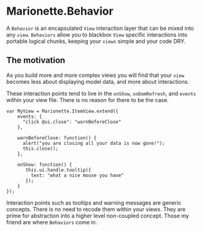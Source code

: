 # Marionette.Behavior

A `Behavior` is an encapsulated `View` interaction layer that can be mixed into any `view`. `Behaviors` allow you to blackbox `View` specific interactions into portable logical chunks, keeping your `views` simple and your code DRY. 


## The motivation

As you build more and more complex views you will find that your `view` becomes less about displaying model data, and more about interactions. 

These interaction points tend to live in the `onShow`, `onDomRefresh`, and `events` within your view file. There is no reason for there to be the case. 
 

```
var MyView = Marionette.ItemView.extend({
	events: {
	  "click @ui.close": "warnBeforeClose"  
	},
	
	warnBeforeClose: function() {
	  alert("you are closing all your data is now gone!");
	  this.close();
	},
	
	onShow: function() {
	   this.ui.handle.tooltip({
	     text: "what a nice mouse you have"
	   });
	}
});
```

Interaction points such as tooltips and warning messages are generic concepts. There is no need to recode them within your views. They are prime for abstraction into a higher level non-coupled concept. Those my friend are where `Behaviors` come in.
